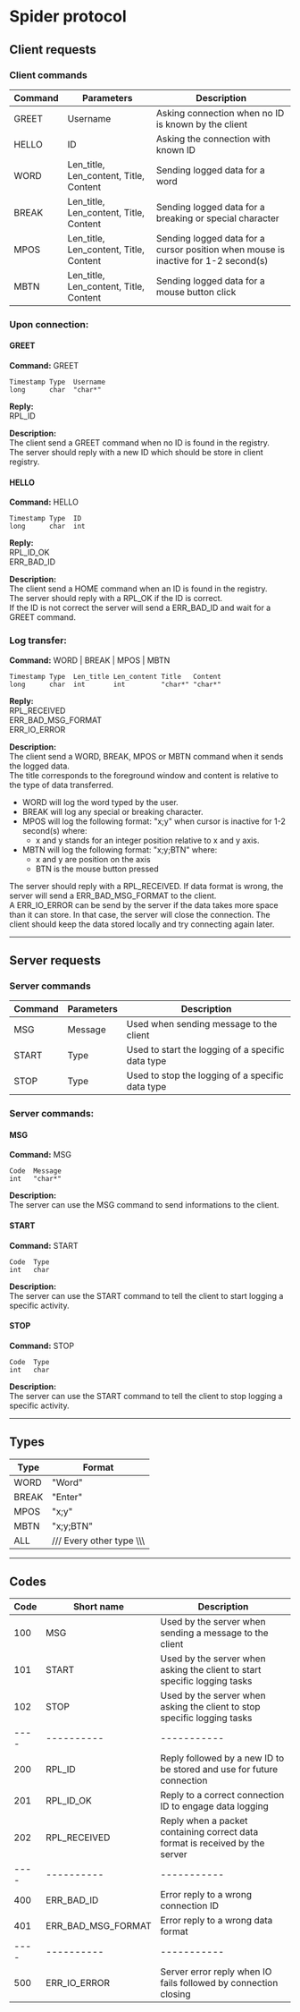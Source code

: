 # Spider protocol

## Client requests

### Client commands
Command | Parameters | Description
------- | ---------- | -----------
GREET | Username | Asking connection when no ID is known by the client
HELLO | ID | Asking the connection with known ID
WORD | Len_title, Len_content, Title, Content | Sending logged data for a word
BREAK | Len_title, Len_content, Title, Content | Sending logged data for a breaking or special character
MPOS | Len_title, Len_content, Title, Content | Sending logged data for a cursor position when mouse is inactive for 1-2 second(s)
MBTN | Len_title, Len_content, Title, Content | Sending logged data for a mouse button click

### Upon connection:

#### GREET

**Command:** GREET
```
Timestamp Type  Username
long      char  "char*"
```
**Reply:**  
RPL_ID  

**Description:**  
The client send a GREET command when no ID is found in the registry.  
The server should reply with a new ID which should be store in client registry.

#### HELLO

**Command:** HELLO
```
Timestamp Type  ID
long      char  int
```
**Reply:**  
RPL_ID_OK  
ERR_BAD_ID  

**Description:**  
The client send a HOME command when an ID is found in the registry.  
The server should reply with a RPL_OK if the ID is correct.  
If the ID is not correct the server will send a ERR_BAD_ID and wait for a GREET command.

### Log transfer:

**Command:** WORD | BREAK | MPOS | MBTN
```
Timestamp Type  Len_title Len_content Title   Content
long      char  int       int         "char*" "char*"
```
**Reply:**  
RPL_RECEIVED  
ERR_BAD_MSG_FORMAT  
ERR_IO_ERROR

**Description:**  
The client send a WORD, BREAK, MPOS or MBTN command when it sends the logged data.  
The title corresponds to the foreground window and content is relative to the type of data transferred.  

* WORD will log the word typed by the user.  
* BREAK will log any special or breaking character.  
* MPOS will log the following format: "x;y" when cursor is inactive for 1-2 second(s) where:
  * x and y stands for an integer position relative to x and y axis.  
* MBTN will log the following format: "x;y;BTN" where:
  * x and y are position on the axis
  * BTN is the mouse button pressed

The server should reply with a RPL_RECEIVED. If data format is wrong, the server will send a ERR_BAD_MSG_FORMAT to the client.  
A ERR_IO_ERROR can be send by the server if the data takes more space than it can store. In that case, the server will close the connection. The client should keep the data stored locally and try connecting again later.

---
## Server requests

### Server commands
Command | Parameters | Description
------- | ---------- | -----------
MSG | Message | Used when sending message to the client
START | Type | Used to start the logging of a specific data type
STOP | Type | Used to stop the logging of a specific data type

### Server commands:

#### MSG

**Command:** MSG  
```
Code  Message
int   "char*"
```
**Description:**  
The server can use the MSG command to send informations to the client.

#### START

**Command:** START  
```
Code  Type
int   char
```
**Description:**  
The server can use the START command to tell the client to start logging a specific activity.

#### STOP

**Command:** STOP  
```
Code  Type
int   char
```
**Description:**  
The server can use the START command to tell the client to stop logging a specific activity.

---
## Types
Type | Format
---- | ------
WORD | "Word"
BREAK | "Enter"
MPOS | "x;y"
MBTN | "x;y;BTN"
ALL | /// Every other type \\\\\\

---
## Codes
Code | Short name | Description
---- | ---------- | -----------
100 | MSG | Used by the server when sending a message to the client
101 | START | Used by the server when asking the client to start specific logging tasks
102 | STOP | Used by the server when asking the client to stop specific logging tasks
---- | ---------- | -----------
200 | RPL_ID | Reply followed by a new ID to be stored and use for future connection
201 | RPL_ID_OK | Reply to a correct connection ID to engage data logging
202 | RPL_RECEIVED | Reply when a packet containing correct data format is received by the server
---- | ---------- | -----------
400 | ERR_BAD_ID | Error reply to a wrong connection ID
401 | ERR_BAD_MSG_FORMAT | Error reply to a wrong data format
---- | ---------- | -----------
500 | ERR_IO_ERROR | Server error reply when IO fails followed by connection closing
